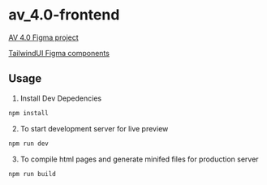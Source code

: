 # av_4.0-frontend

[AV 4.0 Figma project](https://www.figma.com/file/bcRAmuA1DZaZJv3zA1DBEQ/AV-4.0?node-id=0%3A1)

[TailwindUI Figma components](https://www.figma.com/file/Gh14trSHWYK9HS3HBw32vv/tailwind-ui-figma-kit-2021-02-16?node-id=1%3A1180)
## Usage

1. Install Dev Depedencies
```sh
npm install
```
2. To start development server for live preview
```sh
npm run dev
```
3. To compile html pages and generate minifed files for production server
```sh
npm run build 
```

